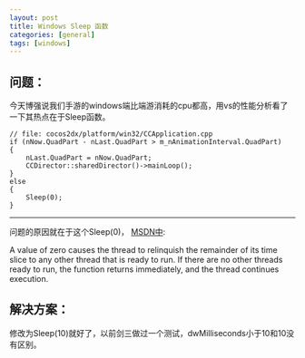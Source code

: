 ```yaml
---
layout: post
title: Windows Sleep 函数
categories: [general]
tags: [windows]
---
```


## 问题： ##
今天博强说我们手游的windows端比端游消耗的cpu都高，用vs的性能分析看了一下其热点在于Sleep函数。

    // file: cocos2dx/platform/win32/CCApplication.cpp
    if (nNow.QuadPart - nLast.QuadPart > m_nAnimationInterval.QuadPart)
    {
        nLast.QuadPart = nNow.QuadPart;
        CCDirector::sharedDirector()->mainLoop();
    }
    else
    {
        Sleep(0); 
    }

----------

问题的原因就在于这个Sleep(0)， [MSDN中](http://msdn.microsoft.com/en-us/library/windows/desktop/ms686298(v=vs.85).aspx):

A value of zero causes the thread to relinquish the remainder of its
time slice to any other thread that is ready to run. If there are no
other threads ready to run, the function returns immediately, and the
thread continues execution.

## 解决方案： ##
修改为Sleep(10)就好了，以前剑三做过一个测试，dwMilliseconds小于10和10没有区别。

